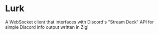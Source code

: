 # Lurk
A WebSocket client that interfaces with Discord's "Stream Deck" API for simple Discord info output written in Zig!

